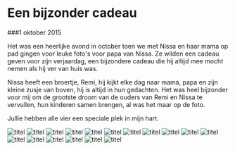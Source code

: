 Een bijzonder cadeau
====================

###1 oktober 2015

Het was een heerlijke avond in october toen we met Nissa en haar mama op pad gingen voor leuke foto's voor papa van Nissa. Ze wilden een cadeau geven voor zijn verjaardag, een bijzondere cadeau die hij altijd mee mocht nemen als hij ver van huis was.

Nissa heeft een broertje, Remi, hij kijkt elke dag naar mama, papa en zijn kleine zusje van boven, hij is altijd in hun gedachten. Het was heel bijzonder voor mij om de grootste droom van de ouders van Remi en Nissa te vervullen, hun kinderen samen brengen, al was het maar op de foto.

Jullie hebben alle vier een speciale plek in mijn hart.

![titel](/img/blog/een-bijzonder-cadeau/1.jpg)
![titel](/img/blog/een-bijzonder-cadeau/2.jpg)
![titel](/img/blog/een-bijzonder-cadeau/3.jpg)
![titel](/img/blog/een-bijzonder-cadeau/4.jpg)
![titel](/img/blog/een-bijzonder-cadeau/5.jpg)
![titel](/img/blog/een-bijzonder-cadeau/6.jpg)
![titel](/img/blog/een-bijzonder-cadeau/7.jpg)
![titel](/img/blog/een-bijzonder-cadeau/8.jpg)
![titel](/img/blog/een-bijzonder-cadeau/9.jpg)
![titel](/img/blog/een-bijzonder-cadeau/10.jpg)
![titel](/img/blog/een-bijzonder-cadeau/11.jpg)
![titel](/img/blog/een-bijzonder-cadeau/12.jpg)
![titel](/img/blog/een-bijzonder-cadeau/13.jpg)
![titel](/img/blog/een-bijzonder-cadeau/14.jpg)
![titel](/img/blog/een-bijzonder-cadeau/15.jpg)
![titel](/img/blog/een-bijzonder-cadeau/16.jpg)
![titel](/img/blog/een-bijzonder-cadeau/17.jpg)